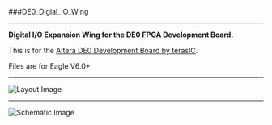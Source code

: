 ###DE0_Digial_IO_Wing
***
**Digital I/O Expansion Wing for the DE0 FPGA Development Board.**

This is for the [Altera DE0 Development Board by terasIC](http://www.terasic.com.tw/cgi-bin/page/archive.pl?Language=English&No=364). 

Files are for Eagle V6.0+ 

***
![Layout Image](Layout.png)

***
![Schematic Image](Schematic.png)